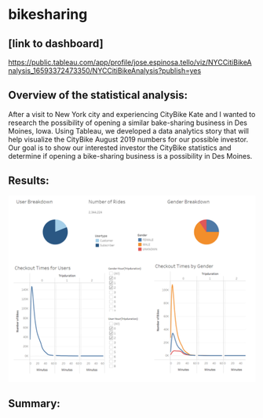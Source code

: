 # bikesharing

## [link to dashboard]

https://public.tableau.com/app/profile/jose.espinosa.tello/viz/NYCCitiBikeAnalysis_16593372473350/NYCCitiBikeAnalysis?publish=yes

## Overview of the statistical analysis:

After a visit to New York city and experiencing CityBike Kate and I wanted to research the possibility of opening a similar bake-sharing business in Des Moines, Iowa. Using Tableau, we developed a data analytics story that will help visualize the CityBike August 2019 numbers for our possible investor. Our goal is to show our interested investor the CityBike statistics and determine if opening a bike-sharing business is a possibility in Des Moines.

## Results:

![userGender](https://github.com/JoseEspinosaTello/bikesharing/blob/main/Resources/images/userGender.png)

## Summary:
